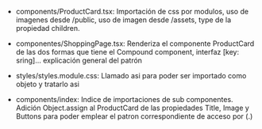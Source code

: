 
- components/ProductCard.tsx: Importación de css por modulos, uso de imagenes desde /public, uso de imagen  desde /assets, type de la propiedad children.

- componentes/ShoppingPage.tsx: Renderiza el componente ProductCard de las dos formas que tiene el Compound component, interfaz [key: sring]... explicación general del patrón

- styles/styles.module.css: Llamado asi para poder ser importado como objeto y tratarlo asi

- components/index: Indice de importaciones de sub componentes. Adición Object.assign al ProductCard de las propiedades Title, Image y Buttons para poder emplear el patron correspondiente de acceso por (.)